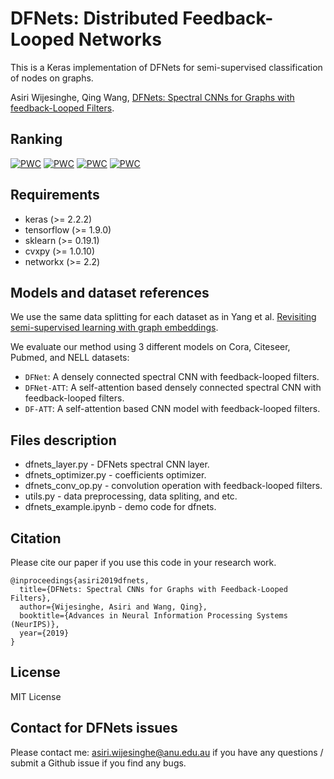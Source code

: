 # DFNets: Distributed Feedback-Looped Networks

This is a Keras implementation of DFNets for semi-supervised classification of nodes on graphs.

Asiri Wijesinghe, Qing Wang, [DFNets: Spectral CNNs for Graphs with feedback-Looped Filters](https://arxiv.org/abs/1910.10866).

## Ranking
[![PWC](https://img.shields.io/endpoint.svg?url=https://paperswithcode.com/badge/dfnets-spectral-cnns-for-graphs-with-feedback/node-classification-on-nell)](https://paperswithcode.com/sota/node-classification-on-nell?p=dfnets-spectral-cnns-for-graphs-with-feedback) [![PWC](https://img.shields.io/endpoint.svg?url=https://paperswithcode.com/badge/dfnets-spectral-cnns-for-graphs-with-feedback/node-classification-on-pubmed)](https://paperswithcode.com/sota/node-classification-on-pubmed?p=dfnets-spectral-cnns-for-graphs-with-feedback) [![PWC](https://img.shields.io/endpoint.svg?url=https://paperswithcode.com/badge/dfnets-spectral-cnns-for-graphs-with-feedback/node-classification-on-cora)](https://paperswithcode.com/sota/node-classification-on-cora?p=dfnets-spectral-cnns-for-graphs-with-feedback) [![PWC](https://img.shields.io/endpoint.svg?url=https://paperswithcode.com/badge/dfnets-spectral-cnns-for-graphs-with-feedback/node-classification-on-citeseer)](https://paperswithcode.com/sota/node-classification-on-citeseer?p=dfnets-spectral-cnns-for-graphs-with-feedback)

## Requirements

* keras (>= 2.2.2)
* tensorflow (>= 1.9.0)
* sklearn (>= 0.19.1)
* cvxpy (>= 1.0.10)
* networkx (>= 2.2)

## Models and dataset references

We use the same data splitting for each dataset as in Yang et al. [Revisiting semi-supervised learning with graph embeddings](https://arxiv.org/pdf/1603.08861.pdf).

We evaluate our method using 3 different models on Cora, Citeseer, Pubmed, and NELL datasets:

* `DFNet`: A densely connected spectral CNN with feedback-looped filters.
* `DFNet-ATT`:  A self-attention based densely connected spectral CNN with feedback-looped filters.
* `DF-ATT`: A self-attention based CNN model with feedback-looped filters.

## Files description

* dfnets_layer.py - DFNets spectral CNN layer.
* dfnets_optimizer.py - coefficients optimizer.
* dfnets_conv_op.py - convolution operation with feedback-looped filters.
* utils.py - data preprocessing, data spliting, and etc.
* dfnets_example.ipynb - demo code for dfnets.

## Citation

Please cite our paper if you use this code in your research work.

```
@inproceedings{asiri2019dfnets,
  title={DFNets: Spectral CNNs for Graphs with Feedback-Looped Filters}, 
  author={Wijesinghe, Asiri and Wang, Qing}, 
  booktitle={Advances in Neural Information Processing Systems (NeurIPS)},
  year={2019}
}
```

## License

MIT License

## Contact for DFNets issues
Please contact me: asiri.wijesinghe@anu.edu.au if you have any questions / submit a Github issue if you find any bugs.
